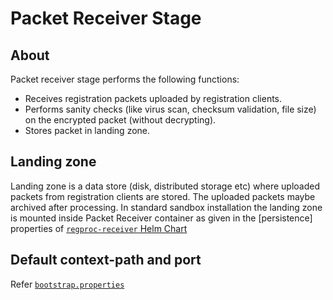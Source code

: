# Packet Receiver Stage

## About
Packet receiver stage performs the following functions:
*  Receives registration packets uploaded by registration clients.
*  Performs sanity checks (like virus scan, checksum validation, file size) on the encrypted packet (without decrypting).
*  Stores packet in landing zone.

## Landing zone
Landing zone is a data store (disk, distributed storage etc) where uploaded packets from registration clients are stored. The uploaded packets maybe archived after processing. In standard sandbox installation the landing zone is mounted inside Packet Receiver container as given in the [persistence] properties of [`regproc-receiver` Helm Chart](https://github.com/mosip/mosip-helm/blob/1.2.0/charts/regproc-group1/values.yaml)

## Default context-path and port
Refer [`bootstrap.properties`](src/main/resources/bootstrap.properties)


